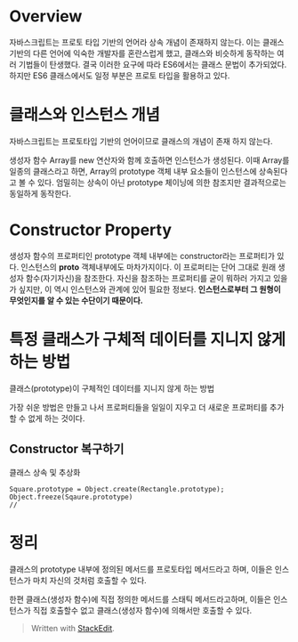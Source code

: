 # Overview

자바스크립트는 프로토 타입 기반의 언어라 상속 개념이 존재하지 않는다. 이는 클래스 기반의 다른 언어에 익숙한 개발자를 혼란스럽게 했고, 클래스와 비슷하게 동작하는 여러 기법들이 탄생했다. 
결국 이러한 요구에 따라 ES6에서는 클래스 문법이 추가되었다. 하지만 ES6 클래스에서도 일정 부분은 프로토 타입을 활용하고 있다.


# 클래스와 인스턴스 개념

자바스크립트는 프로토타입 기반의 언어이므로 클래스의  개념이 존재 하지 않는다. 

생성자 함수 Array를 new 연산자와 함께 호출하면 인스턴스가 생성된다. 이때 Array를 일종의 클래스라고 하면, Array의 prototype 객체 내부 요소들이 인스턴스에 상속된다고 볼 수 있다. 엄밀히는 상속이 아닌 prototype 체이닝에 의한 참조지만 결과적으로는 동일하게 동작한다. 

# Constructor Property

생성자 함수의 프로퍼티인 prototype 객체 내부에는 constructor라는 프로퍼티가 있다. 인스턴스의 __proto__ 객체내부에도 마차가지이다. 이 프로퍼티는 단어 그대로 원래 생성자 함수(자기자신)을 참조한다. 자신을 참조하는 프로퍼티를 굳이 뭐하러 가지고 있을가 싶지만, 이 역시 인스턴스와 관계에 있어 필요한 정보다. **인스턴스로부터 그 원형이 무엇인지를 알 수 있는 수단이기 때문이다.**

# 특정 클래스가 구체적 데이터를 지니지 않게 하는 방법

클래스(prototype)이 구체적인 데이터를 지니지 않게 하는 방법

가장 쉬운 방법은 만들고 나서 프로퍼티들을 일일이 지우고 더 새로운 프로퍼티를 추가할 수 없게 하는 것이다. 

## Constructor 복구하기

클래스 상속 및 추상화
```
Square.prototype = Object.create(Rectangle.prototype);
Object.freeze(Sqaure.prototype)
//
```

# 정리 

클래스의 prototype 내부에 정의된 메서드를 프로토타입 메서드라고 하며, 이들은 인스턴스가 마치 자신의 것처럼 호출할 수 있다. 

한편 클래스(생성자 함수)에 직접 정의한 메서드를 스태틱 메서드라고하며, 이들은 인스턴스가 직접 호출할수 없고 클래스(생성자 함수)에 의해서만 호출할 수 있다. 

> Written with [StackEdit](https://stackedit.io/).
<!--stackedit_data:
eyJoaXN0b3J5IjpbLTE4MTExODc2MTQsLTk0MzM4MDQxOCwtMT
AxNDc3ODU1NSwtNjUxMjI2MjYzLC0xNzUwODA2ODM5LDE4NDA5
NzkxNTJdfQ==
-->